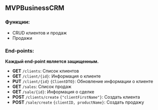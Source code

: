## MVPBusinessCRM

### Функции:

- CRUD клиентов и продаж
- Продажи

### End-points: 
**Каждый end-point является защищенным.**

- **GET** `/clients`: Список клиентов
- **GET** `/client/{id}`: Информация о клиенте
- **PUT** `/client/{id}`  ``{ClientDTO}``: Обновление информации о клиенте
- **GET** `/sales`: Список продаж
- **GET** `/sale/{id}`: Информация о сделке
- **POST** `/clients/create` ``{"clientFirstName"}``: Создать клиента
- **POST** `/sale/create` ``{clientID, productName}``: Создать продажу